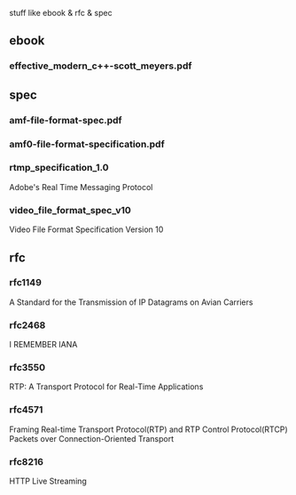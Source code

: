 stuff like ebook & rfc & spec

## ebook

### effective_modern_c++-scott_meyers.pdf

## spec

### amf-file-format-spec.pdf

### amf0-file-format-specification.pdf

### rtmp_specification_1.0

Adobe's Real Time Messaging Protocol

### video_file_format_spec_v10

Video File Format Specification Version 10

## rfc

### rfc1149

A Standard for the Transmission of IP Datagrams on Avian Carriers

### rfc2468

I REMEMBER IANA

### rfc3550

RTP: A Transport Protocol for Real-Time Applications

### rfc4571

Framing  Real-time Transport Protocol(RTP) and RTP Control Protocol(RTCP) Packets over Connection-Oriented Transport

### rfc8216

HTTP Live Streaming

